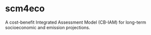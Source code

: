 # scm4eco
 A cost-benefit Integrated Assessment Model (CB-IAM) for long-term socioeconomic and emission projections.
